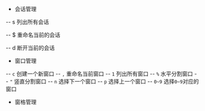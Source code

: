 - 会话管理

-- s 列出所有会话

-- $ 重命名当前的会话

-- d 断开当前的会话

- 窗口管理

-- `c` 创建一个新窗口
-- `,` 重命名当前窗口
-- `1` 列出所有窗口
-- `%` 水平分割窗口
-- `"` 竖直分割窗口
-- `n` 选择下一个窗口
-- `p` 选择上一个窗口
-- `0~9` 选择`0~9`对应的窗口

- 窗格管理
